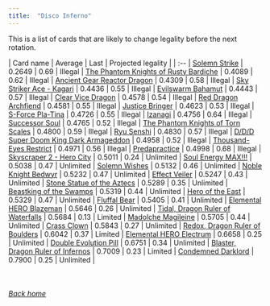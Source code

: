 ```yaml
---
title:  "Disco Inferno"
---
```


This is a list of cards that are likely to change legality before the next rotation.

| Card name | Average | Last | Projected legality |
| :-- |
[Solemn Strike](https://db.ygoprodeck.com/card/?search=Solemn%20Strike) | 0.2649 | 0.69 | Illegal |
[The Phantom Knights of Rusty Bardiche](https://db.ygoprodeck.com/card/?search=The%20Phantom%20Knights%20of%20Rusty%20Bardiche) | 0.4089 | 0.62 | Illegal |
[Ancient Gear Reactor Dragon](https://db.ygoprodeck.com/card/?search=Ancient%20Gear%20Reactor%20Dragon) | 0.4309 | 0.58 | Illegal |
[Sky Striker Ace - Kagari](https://db.ygoprodeck.com/card/?search=Sky%20Striker%20Ace%20-%20Kagari) | 0.4436 | 0.55 | Illegal |
[Evilswarm Bahamut](https://db.ygoprodeck.com/card/?search=Evilswarm%20Bahamut) | 0.4443 | 0.57 | Illegal |
[Clear Vice Dragon](https://db.ygoprodeck.com/card/?search=Clear%20Vice%20Dragon) | 0.4578 | 0.54 | Illegal |
[Red Dragon Archfiend](https://db.ygoprodeck.com/card/?search=Red%20Dragon%20Archfiend) | 0.4581 | 0.55 | Illegal |
[Justice Bringer](https://db.ygoprodeck.com/card/?search=Justice%20Bringer) | 0.4623 | 0.53 | Illegal |
[S-Force Pla-Tina](https://db.ygoprodeck.com/card/?search=S-Force%20Pla-Tina) | 0.4726 | 0.55 | Illegal |
[Izanagi](https://db.ygoprodeck.com/card/?search=Izanagi) | 0.4756 | 0.64 | Illegal |
[Successor Soul](https://db.ygoprodeck.com/card/?search=Successor%20Soul) | 0.4765 | 0.52 | Illegal |
[The Phantom Knights of Torn Scales](https://db.ygoprodeck.com/card/?search=The%20Phantom%20Knights%20of%20Torn%20Scales) | 0.4800 | 0.59 | Illegal |
[Ryu Senshi](https://db.ygoprodeck.com/card/?search=Ryu%20Senshi) | 0.4830 | 0.57 | Illegal |
[D/D/D Super Doom King Dark Armageddon](https://db.ygoprodeck.com/card/?search=D/D/D%20Super%20Doom%20King%20Dark%20Armageddon) | 0.4958 | 0.52 | Illegal |
[Thousand-Eyes Restrict](https://db.ygoprodeck.com/card/?search=Thousand-Eyes%20Restrict) | 0.4971 | 0.56 | Illegal |
[Predapractice](https://db.ygoprodeck.com/card/?search=Predapractice) | 0.4998 | 0.68 | Illegal |
[Skyscraper 2 - Hero City](https://db.ygoprodeck.com/card/?search=Skyscraper%202%20-%20Hero%20City) | 0.5011 | 0.24 | Unlimited |
[Soul Energy MAX!!!](https://db.ygoprodeck.com/card/?search=Soul%20Energy%20MAX!!!) | 0.5038 | 0.47 | Unlimited |
[Solemn Wishes](https://db.ygoprodeck.com/card/?search=Solemn%20Wishes) | 0.5132 | 0.46 | Unlimited |
[Noble Knight Bedwyr](https://db.ygoprodeck.com/card/?search=Noble%20Knight%20Bedwyr) | 0.5232 | 0.47 | Unlimited |
[Effect Veiler](https://db.ygoprodeck.com/card/?search=Effect%20Veiler) | 0.5247 | 0.43 | Unlimited |
[Stone Statue of the Aztecs](https://db.ygoprodeck.com/card/?search=Stone%20Statue%20of%20the%20Aztecs) | 0.5289 | 0.35 | Unlimited |
[Beastking of the Swamps](https://db.ygoprodeck.com/card/?search=Beastking%20of%20the%20Swamps) | 0.5319 | 0.44 | Unlimited |
[Hero of the East](https://db.ygoprodeck.com/card/?search=Hero%20of%20the%20East) | 0.5329 | 0.47 | Unlimited |
[Fluffal Bear](https://db.ygoprodeck.com/card/?search=Fluffal%20Bear) | 0.5405 | 0.41 | Unlimited |
[Elemental HERO Blazeman](https://db.ygoprodeck.com/card/?search=Elemental%20HERO%20Blazeman) | 0.5646 | 0.26 | Unlimited |
[Tidal, Dragon Ruler of Waterfalls](https://db.ygoprodeck.com/card/?search=Tidal,%20Dragon%20Ruler%20of%20Waterfalls) | 0.5684 | 0.13 | Limited |
[Madolche Magileine](https://db.ygoprodeck.com/card/?search=Madolche%20Magileine) | 0.5705 | 0.44 | Unlimited |
[Crass Clown](https://db.ygoprodeck.com/card/?search=Crass%20Clown) | 0.5843 | 0.27 | Unlimited |
[Redox, Dragon Ruler of Boulders](https://db.ygoprodeck.com/card/?search=Redox,%20Dragon%20Ruler%20of%20Boulders) | 0.6042 | 0.37 | Limited |
[Elemental HERO Electrum](https://db.ygoprodeck.com/card/?search=Elemental%20HERO%20Electrum) | 0.6658 | 0.25 | Unlimited |
[Double Evolution Pill](https://db.ygoprodeck.com/card/?search=Double%20Evolution%20Pill) | 0.6751 | 0.34 | Unlimited |
[Blaster, Dragon Ruler of Infernos](https://db.ygoprodeck.com/card/?search=Blaster,%20Dragon%20Ruler%20of%20Infernos) | 0.7009 | 0.23 | Limited |
[Condemned Darklord](https://db.ygoprodeck.com/card/?search=Condemned%20Darklord) | 0.7900 | 0.25 | Unlimited |

<br>

###### [Back home](index)